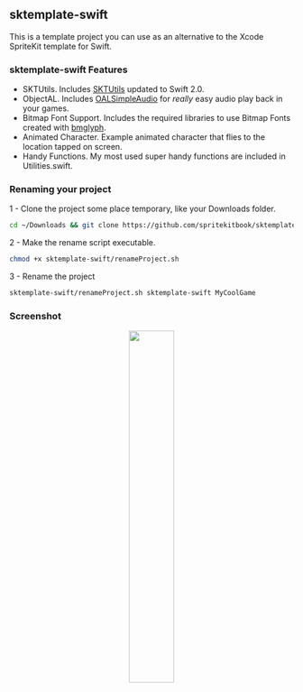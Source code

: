 ## sktemplate-swift

This is a template project you can use as an alternative to the Xcode SpriteKit template for Swift.

### sktemplate-swift Features
* SKTUtils. Includes [SKTUtils](https://github.com/raywenderlich/SKTUtils) updated to Swift 2.0.
* ObjectAL. Includes [OALSimpleAudio](http://kstenerud.github.io/ObjectAL-for-iPhone/) for *really* easy audio play back in your games.
* Bitmap Font Support. Includes the required libraries to use Bitmap Fonts created with [bmglyph](http://www.bmglyph.com). 
* Animated Character. Example animated character that flies to the location tapped on screen.
* Handy Functions. My most used super handy functions are included in Utilities.swift. 

### Renaming your project
1 - Clone the project some place temporary, like your Downloads folder.
```bash
cd ~/Downloads && git clone https://github.com/spritekitbook/sktemplate-swift.git
```

2 - Make the rename script executable.
```bash
chmod +x sktemplate-swift/renameProject.sh
```

3 - Rename the project
```bash
sktemplate-swift/renameProject.sh sktemplate-swift MyCoolGame
```


### Screenshot
<p align="center">
  <img src="https://github.com/spritekitbook/spritekitbook.github.io/blob/master/images/sktemplate-swift.png" width="40%">
</p>
